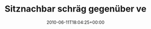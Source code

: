 ---
retweeted: false
source: <a href="http://twitter.com" rel="nofollow">Twitter Web Client</a>
entities:
  hashtags: []
  symbols: []
  user_mentions: []
  urls: []
display_text_range:
- '0'
- '140'
favorite_count: '0'
id_str: '15946218946'
truncated: false
retweet_count: '0'
id: '15946218946'
created_at: Fri Jun 11 18:04:25 +0000 2010
favorited: false
full_text: 'Sitznachbar schräg gegenüber vertreibt Sitznachbar gegenüber mit lauter
  Musik. Gut für mich: Hab Kopfhörer und kann jetzt Beine ausstrecken.'
lang: de
tags:
- pesos:twitter
date: '2010-06-11T18:04:25+00:00'
src: https://twitter.com/bascht/status/15946218946
original_url: https://twitter.com/bascht/status/15946218946
type: twitter_tweet
text: 'Sitznachbar schräg gegenüber vertreibt Sitznachbar gegenüber mit lauter Musik.
  Gut für mich: Hab Kopfhörer und kann jetzt Beine ausstrecken.'
title: Sitznachbar schräg gegenüber ve

---